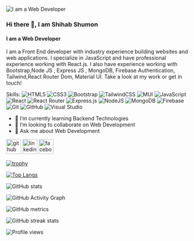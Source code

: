 ![I am a Web Developer](https://i.ibb.co/KzTt4fj/68747470733a2f2f692e6962622e636f2f646658785374302f626b756464696e2e706e67.png)

### Hi there 👋, I am Shihab Shumon
#### I am a Web Developer

I am a Front End developer with industry experience building websites and web applications. I specialize in JavaScript and have professional experience working with React.js. I also have experience working with Bootstrap,Node JS , Express JS , MongoDB,  Firebase Authentication, Tailwind,React Router Dom, Material UI. Take a look at my work or get in touch!

Skills: ![HTML5](https://img.shields.io/badge/html5-%23E34F26.svg?style=for-the-badge&logo=html5&logoColor=white) ![CSS3](https://img.shields.io/badge/css3-%231572B6.svg?style=for-the-badge&logo=css3&logoColor=white) ![Bootstrap](https://img.shields.io/badge/bootstrap-%23563D7C.svg?style=for-the-badge&logo=bootstrap&logoColor=white) ![TailwindCSS](https://img.shields.io/badge/tailwindcss-%2338B2AC.svg?style=for-the-badge&logo=tailwind-css&logoColor=white)  ![MUI](https://img.shields.io/badge/MUI-%230081CB.svg?style=for-the-badge&logo=material-ui&logoColor=white)  ![JavaScript](https://img.shields.io/badge/javascript-%23323330.svg?style=for-the-badge&logo=javascript&logoColor=%23F7DF1E)  ![React](https://img.shields.io/badge/react-%2320232a.svg?style=for-the-badge&logo=react&logoColor=%2361DAFB)  ![React Router](https://img.shields.io/badge/React_Router-CA4245?style=for-the-badge&logo=react-router&logoColor=white)  ![Express.js](https://img.shields.io/badge/express.js-%23404d59.svg?style=for-the-badge&logo=express&logoColor=%2361DAFB)  ![NodeJS](https://img.shields.io/badge/node.js-6DA55F?style=for-the-badge&logo=node.js&logoColor=white)  ![MongoDB](https://img.shields.io/badge/MongoDB-%234ea94b.svg?style=for-the-badge&logo=mongodb&logoColor=white)  ![Firebase](https://img.shields.io/badge/firebase-%23039BE5.svg?style=for-the-badge&logo=firebase)    ![Git](https://img.shields.io/badge/git-%23F05033.svg?style=for-the-badge&logo=git&logoColor=white)  ![GitHub](https://img.shields.io/badge/github-%23121011.svg?style=for-the-badge&logo=github&logoColor=white)  ![Visual Studio](https://img.shields.io/badge/Visual%20Studio-5C2D91.svg?style=for-the-badge&logo=visual-studio&logoColor=white)

- 🌱 I’m currently learning Backend Technologies 
- 👯 I’m looking to collaborate on Web Development 
- 💬 Ask me about Web Development 


[<img src='https://cdn.jsdelivr.net/npm/simple-icons@3.0.1/icons/github.svg' alt='github' height='40'>](https://github.com/shihab91)  [<img src='https://cdn.jsdelivr.net/npm/simple-icons@3.0.1/icons/linkedin.svg' alt='linkedin' height='40'>](https://www.linkedin.com/in/shihab-shumon-5a8202216/)  [<img src='https://cdn.jsdelivr.net/npm/simple-icons@3.0.1/icons/facebook.svg' alt='facebook' height='40'>](https://www.facebook.com/mdshihab.shumon.3 )  

[![trophy](https://github-profile-trophy.vercel.app/?username=shihab91)](https://github.com/ryo-ma/github-profile-trophy)

[![Top Langs](https://github-readme-stats.vercel.app/api/top-langs/?username=shihab91)](https://github.com/anuraghazra/github-readme-stats)

![GitHub stats](https://github-readme-stats.vercel.app/api?username=shihab91&show_icons=true)  

![GitHub Activity Graph](https://activity-graph.herokuapp.com/graph?username=shihab91)  

![GitHub metrics](https://metrics.lecoq.io/shihab91)  

![GitHub streak stats](https://github-readme-streak-stats.herokuapp.com/?user=shihab91)  

![Profile views](https://gpvc.arturio.dev/shihab91)  
